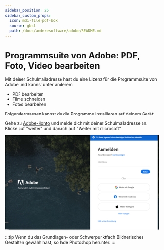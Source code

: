 ```yaml
---
sidebar_position: 25
sidebar_custom_props:
  icon: mdi-file-pdf-box
  source: gbsl
  path: /docs/anderesoftware/adobe/README.md
---
```


# Programmsuite von Adobe: PDF, Foto, Video bearbeiten

Mit deiner Schulmailadresse hast du eine Lizenz für die Programmsuite von Adobe und kannst unter anderem
- PDF bearbeiten
- Filme schneiden
- Fotos bearbeiten

Folgendermassen kannst du die Programme installieren auf deinem Gerät:

Gehe zu [Adobe-Konto](https://account.adobe.com/) und melde dich mit deiner Schulmailadresse an. Klicke auf "weiter" und danach auf "Weiter mit microsoft"

![--width=80%](./AdobeKonto.png)

:::tip
Wenn du das Grundlagen- oder Schwerpunktfach Bildnerisches Gestalten gewählt hast, so lade Photoshop herunter.
:::

